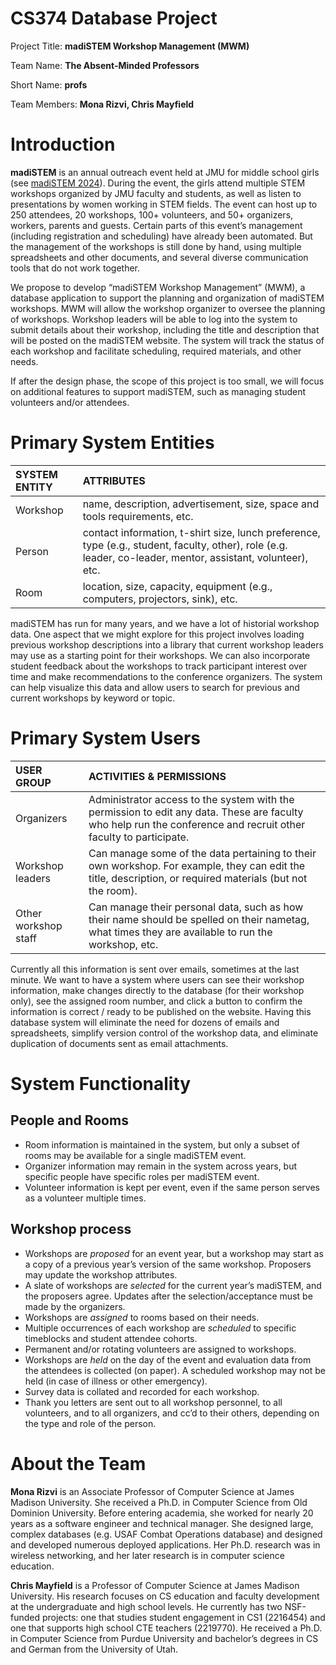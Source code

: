 # CS374 Database Project

Project Title: **madiSTEM Workshop Management (MWM)**

Team Name: **The Absent-Minded Professors**

Short Name: **profs**

Team Members: **Mona Rizvi, Chris Mayfield**

# Introduction

**madiSTEM** is an annual outreach event held at JMU for middle school girls (see [madiSTEM 2024](https://www.jmu.edu/mathstat/madistem/)).  During the event, the girls attend multiple STEM workshops organized by JMU faculty and students, as well as listen to presentations by women working in STEM fields.  The event can host up to 250 attendees, 20 workshops, 100+ volunteers, and 50+ organizers, workers, parents and guests.  Certain parts of this event’s management (including registration and scheduling) have already been automated. But the management of the workshops is still done by hand, using multiple spreadsheets and other documents, and several diverse communication tools that do not work together.

We propose to develop “madiSTEM Workshop Management” (MWM), a database application to support the planning and organization of madiSTEM workshops.  MWM will allow the workshop organizer to oversee the planning of workshops.  Workshop leaders will be able to log into the system to submit details about their workshop, including the title and description that will be posted on the madiSTEM website. The system will track the status of each workshop and facilitate scheduling, required materials, and other needs.

If after the design phase, the scope of this project is too small, we will focus on additional features to support madiSTEM, such as managing student volunteers and/or attendees.

# Primary System Entities

| SYSTEM ENTITY | ATTRIBUTES |
| :---- | :---- |
| Workshop | name, description, advertisement, size, space and tools requirements, etc. |
| Person | contact information, t-shirt size, lunch preference, type (e.g., student, faculty, other), role (e.g. leader, co-leader, mentor, assistant, volunteer), etc. |
| Room | location, size, capacity, equipment (e.g., computers, projectors, sink), etc. |

madiSTEM has run for many years, and we have a lot of historial workshop data. One aspect that we might explore for this project involves loading previous workshop descriptions into a library that current workshop leaders may use as a starting point for their workshops. We can also incorporate student feedback about the workshops to track participant interest over time and make recommendations to the conference organizers. The system can help visualize this data and allow users to search for previous and current workshops by keyword or topic.

# Primary System Users

| USER GROUP | ACTIVITIES & PERMISSIONS |
| :---- | :---- |
| Organizers | Administrator access to the system with the permission to edit any data. These are faculty who help run the conference and recruit other faculty to participate. |
| Workshop leaders | Can manage some of the data pertaining to their own workshop. For example, they can edit the title, description, or required materials (but not the room). |
| Other workshop staff | Can manage their personal data, such as how their name should be spelled on their nametag, what times they are available to run the workshop, etc. |

Currently all this information is sent over emails, sometimes at the last minute. We want to have a system where users can see their workshop information, make changes directly to the database (for their workshop only), see the assigned room number, and click a button to confirm the information is correct / ready to be published on the website. Having this database system will eliminate the need for dozens of emails and spreadsheets, simplify version control of the workshop data, and eliminate duplication of documents sent as email attachments.

# System Functionality

## People and Rooms

* Room information is maintained in the system, but only a subset of rooms may be available for a single madiSTEM event.  
* Organizer information may remain in the system across years, but specific people have specific roles per madiSTEM event.  
* Volunteer information is kept per event, even if the same person serves as a volunteer multiple times.

## Workshop process

* Workshops are *proposed* for an event year, but a workshop may start as a copy of a previous year’s version of the same workshop.  Proposers may update the workshop attributes.  
* A slate of workshops are *selected* for the current year’s madiSTEM, and the proposers agree.  Updates after the selection/acceptance must be made by the organizers.  
* Workshops are *assigned* to rooms based on their needs.  
* Multiple occurrences of each workshop are *scheduled* to specific timeblocks and student attendee cohorts.  
* Permanent and/or rotating volunteers are assigned to workshops.  
* Workshops are *held* on the day of the event and evaluation data from the attendees is collected (on paper).  A scheduled workshop may not be held (in case of illness or other emergency).  
* Survey data is collated and recorded for each workshop.  
* Thank you letters are sent out to all workshop personnel, to all volunteers, and to all organizers, and cc’d to their others, depending on the type and role of the person.

# About the Team

**Mona Rizvi** is an Associate Professor of Computer Science at James Madison University. She received a Ph.D. in Computer Science from Old Dominion University. Before entering academia, she worked for nearly 20 years as a software engineer and technical manager. She designed large, complex databases (e.g. USAF Combat Operations database) and designed and developed numerous deployed applications. Her Ph.D. research was in wireless networking, and her later research is in computer science education.

**Chris Mayfield** is a Professor of Computer Science at James Madison University. His research focuses on CS education and faculty development at the undergraduate and high school levels. He currently has two NSF-funded projects: one that studies student engagement in CS1 (2216454) and one that supports high school CTE teachers (2219770). He received a Ph.D. in Computer Science from Purdue University and bachelor’s degrees in CS and German from the University of Utah.
